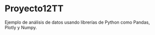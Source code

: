 # Proyecto12TT
Ejemplo de análisis de datos usando librerías de Python como Pandas, Plotly y Numpy.

